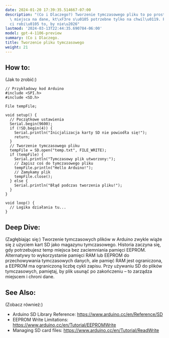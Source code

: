 ```yaml
---
date: 2024-01-20 17:39:35.514667-07:00
description: "(Co i Dlaczego?) Tworzenie tymczasowego pliku to po prostu robienie\
  \ miejsca na dane, kt\xF3re s\u0105 potrzebne tylko na chwil\u0119. Programi\u015B\
  ci robi\u0105 to, by nie\u2026"
lastmod: '2024-03-13T22:44:35.690784-06:00'
model: gpt-4-1106-preview
summary: (Co i Dlaczego.
title: Tworzenie pliku tymczasowego
weight: 21
---
```


## How to:
(Jak to zrobić:)
```
// Przykładowy kod Arduino
#include <SPI.h>
#include <SD.h>

File tempFile;

void setup() {
  // Początkowe ustawienia
  Serial.begin(9600);
  if (!SD.begin(4)) {
    Serial.println("Inicjalizacja karty SD nie powiodła się!");
    return;
  }
  // Tworzenie tymczasowego pliku
  tempFile = SD.open("temp.txt", FILE_WRITE);
  if (tempFile) {  
    Serial.println("Tymczasowy plik utworzony:");
    // Zapisz coś do tymczasowego pliku
    tempFile.println("Hello Arduino!");
    // Zamykamy plik
    tempFile.close();
  } else {
    Serial.println("Błąd podczas tworzenia pliku!");
  }
}

void loop() {
  // Logika działania tu...
}
```

## Deep Dive:
(Zagłębiając się:)
Tworzenie tymczasowych plików w Arduino zwykle wiąże się z użyciem kart SD jako magazynu tymczasowego. Historia zaczyna się, gdy potrzebujesz temp miejsca bez zaciemniania pamięci EEPROM. Alternatywy to wykorzystanie pamięci RAM lub EEPROM do przechowywania tymczasowych danych, ale pamięć RAM jest ograniczona, a EEPROM ma ograniczoną liczbę cykli zapisu. Przy używaniu SD do plików tymczasowych, pamiętaj, by plik usunąć po zakończeniu – to zarządza miejscem i chroni dane.

## See Also:
(Zobacz również:)
- Arduino SD Library Reference: https://www.arduino.cc/en/Reference/SD
- EEPROM Write Limitations: https://www.arduino.cc/en/Tutorial/EEPROMWrite
- Managing SD card files: https://www.arduino.cc/en/Tutorial/ReadWrite
